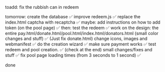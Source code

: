 toadd:
fix the rubbish can in redeem

tomorrow: 
create the database ✅
improve redeem.js ✅ 
replace the index.html captcha with recaptcha ✅
        maybe:
        add instructions on how to add token (on the pool page) ✅
        then:
        test the redeem ✅
        work on the design:
            the entire pay.html/donate.html/pool.html/index.html/donators.html (small color changes and stuff) ✅ (Just fix donate.html)
            change icons, images and webmanifest ✅
        do the creation wizard ✅
        make sure payment works ✅
        test redeem and pool creation. ✅ (check at the end) 
        small changes/fixes and stuff ✅
        fix pool page loading times (from 3 seconds to 1 second) ✅

done
